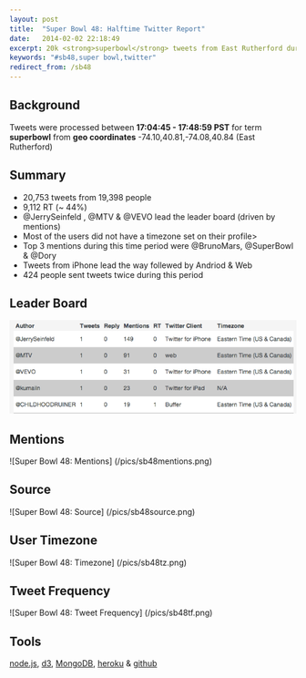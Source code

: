 ```yaml
---
layout: post
title:  "Super Bowl 48: Halftime Twitter Report"
date:   2014-02-02 22:18:49
excerpt: 20k <strong>superbowl</strong> tweets from East Rutherford during halftime. 
keywords: "#sb48,super bowl,twitter"
redirect_from: /sb48
---
```

## Background
Tweets were processed between <strong>17:04:45 - 17:48:59 PST</strong> for term <strong>superbowl</strong> from <strong>geo coordinates</strong> -74.10,40.81,-74.08,40.84 (East Rutherford)<p>

## Summary
* 20,753 tweets from 19,398 people
* 9,112 RT (~ 44%)
* @JerrySeinfeld , @MTV & @VEVO lead the leader board (driven by mentions)
* Most of the users did not have a timezone set on their profile>
* Top 3 mentions during this time period were @BrunoMars, @SuperBowl & @Dory
* Tweets from iPhone lead the way follewed by Andriod & Web
* 424 people sent tweets twice during this period


## Leader Board
![Super Bowl 48: Leader Board](/pics/sb48lb.png)

## Mentions
![Super Bowl 48: Mentions] (/pics/sb48mentions.png)

## Source
![Super Bowl 48: Source] (/pics/sb48source.png)

## User Timezone
![Super Bowl 48: Timezone] (/pics/sb48tz.png)


## Tweet Frequency 
![Super Bowl 48: Tweet Frequency] (/pics/sb48tf.png)


## Tools
[node.js](http://nodejs.org), [d3](https://github.com/mbostock/d3), [MongoDB](http://www.mongodb.org), [heroku](http://heroku.com) & [github](http://www.github.com)  
